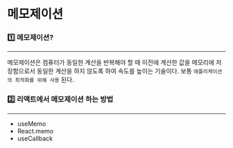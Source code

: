 # 메모제이션

### 1️⃣ 메모제이션?
<hr>

메모제이션은 컴퓨터가 동일한 계산을 반복해야 할 때 이전에 계산한 값을 메모리에 저장함으로서 동일한 계산을 하지 않도록 하여 속도를 높이는 기술이다. 보통 `애플리케이션의 최적화를 위해 사용` 된다.

### 2️⃣ 리액트에서 메모제이션 하는 방법
<hr>

- useMemo
- React.memo
- useCallback
